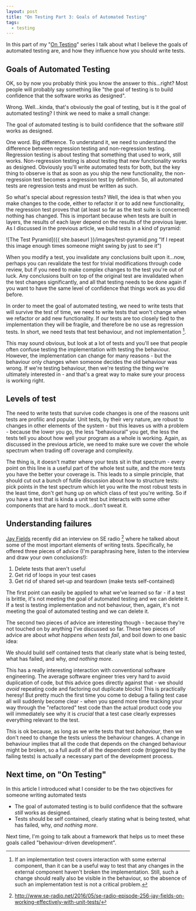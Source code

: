 ```yaml
---
layout: post
title: "On Testing Part 3: Goals of Automated Testing"
tags:
  - testing
---
```

In this part of my "[On Testing](/topics/On-Testing/)" series I talk about what
I believe the goals of automated testing are, and how they influence how you
should write tests.

## Goals of Automated Testing

OK, so by now you probably think you know the answer to this...right?
Most people will probably say something like "the goal of testing is to build
confidence that the software works as designed".

Wrong. Well...kinda, that's obviously the goal of testing, but is it the goal
of automated testing? I think we need to make a small change:

The goal of automated testing is to build confidence that the software *still*
works as designed.

One word.
Big difference.
To understand it, we need to understand the difference between regression
testing and non-regression testing.
Regression testing is about testing that something that used to work, still
works.
Non-regression testing is about testing that new functionality works as
designed.
Obviously you'll write automated tests for both, but the key thing to observe is
that as soon as you ship the new functionality, the non-regression test becomes
a regression test by definition.
So, all automated tests are regression tests and must be written as such.

So what's special about regression tests?
Well, the idea is that when you make changes to the code, either to refactor it
or to add new functionality, the regression test proves that (at least so far as
the test suite is concerned) nothing has changed.
This is important because when tests are built in layers, the results of each
layer depend on the results of the previous layer.
As I discussed in the previous article, we build tests in a kind of pyramid:

![The Test Pyramid]({{ site.baseurl }}/images/test-pyramid.png "If I repeat this image enough times someone might swing by just to see it")

When you modify a test, you invalidate any conclusions built upon it...now,
perhaps you can revalidate the test for trivial modifications through code
review, but if you need to make complex changes to the test you're out of luck.
Any conclusions built on top of the original test are invalidated when the
test changes significantly, and all that testing needs to be done again if you
want to have the same level of confidence that things work as you did before.

In order to meet the goal of automated testing, we need to write tests that
will survive the test of time, we need to write tests that won't change when
we refactor or add new functionality.
If our tests are too closely tied to the implementation they will be fragile,
and therefore be no use as regression tests.
In short, we need tests that test behaviour, and not implementation [^implementation].

This may sound obvious, but look at a lot of tests and you'll see that people
often confuse testing the implementation with testing the behaviour.
However, the implementation can change for many reasons - but the behaviour only
changes when someone decides the old behaviour was wrong.
If we're testing behaviour, then we're testing the thing we're ultimately
interested in - and that's a great way to make sure your process is working
right.

[^implementation]: If an implementation test covers interaction with some external
    component, than it can be a useful way to test that any changes in the external
    component haven't broken the implementation. Still, such a change should really
    also be visible in the behaviour, so the absence of such an implementation test
    is not a critical problem.

## Levels of test

The need to write tests that survive code changes is one of the reasons unit
tests are profilic and popular.
Unit tests, by their very nature, are robust to changes in other elements of the
system - but this leaves us with a problem - because the lower you go, the less
"behavioural" you get, the less the tests tell you about how well your program
as a whole is working.
Again, as discussed in the previous article, we need to make sure we cover the
whole spectrum when trading off coverage and complexity.

The thing is, it doesn't matter where your tests sit in that spectrum - every
point on this line is a useful part of the whole test suite, and the more tests
you have the better your coverage is.
This leads to a simple principle, that should cut out a bunch of futile
discussion about how to structure tests: pick points in the test spectrum which
let you write the most robust tests in the least time, don't get hung up on
which class of test you're writing.
So if you have a test that is kinda a unit test but interacts with some other
components that are hard to mock...don't sweat it.

## Understanding failures

[Jay Fields](http://jayfields.com/) recently did an interview on SE radio
[^seradio] where he talked about some of the most important elements of writing
tests.
Specifically, he offered three pieces of advice (I'm paraphrasing here, listen
to the interview and draw your own conclusions!):

1. Delete tests that aren't useful
2. Get rid of loops in your test cases
3. Get rid of shared set-up and teardown (make tests self-contained)

The first point can easily be applied to what we've learned so far - if a test
is brittle, it's not meeting the goal of automated testing and we can delete it.
If a test is testing implementation and not behaviour, then, again, it's not
meeting the goal of automated testing and we can delete it.

The second two pieces of advice are interesting though - because they're not
touched on by anything I've discussed so far.
These two pieces of advice are about _what happens when tests fail_, and boil
down to one basic idea:

We should build self contained tests that clearly state what is being tested,
what has failed, and why, _and nothing more_.

This has a really interesting interaction with conventional software
engineering.
The average software engineer tries very hard to avoid duplication of code, but
this advice goes directly against that - we should _avoid_ repeating code and
factoring out duplicate blocks!
This is practically heresy!
But pretty much the first time you come to debug a failing test case all will
suddenly become clear - when you spend more time tracking your way through the
"refactored" test code than the actual product code you will immediately see why
it is _crucial_ that a test case clearly expresses everything relevant to the
test.

This is ok because, as long as we write tests that test _behaviour_, then we
don't need to change the tests unless the behaviour changes.
A change in behaviour implies that all the code that depends on the changed
behaviour might be broken, so a full audit of all the dependent code (triggered
by the failing tests) is actually a necessary part of the development process.

[^seradio]: http://www.se-radio.net/2016/05/se-radio-episode-256-jay-fields-on-working-effectively-with-unit-tests/

## Next time, on "On Testing"

In this article I introduced what I consider to be the two objectives for
someone writing automated tests

* The goal of automated testing is to build confidence that the software *still*
works as designed.
* Tests should be self contained, clearly stating what is being tested,
what has failed, why, _and nothing more_.

Next time, I'm going to talk about a framework that helps us to meet these goals
called "behaviour-driven development".
